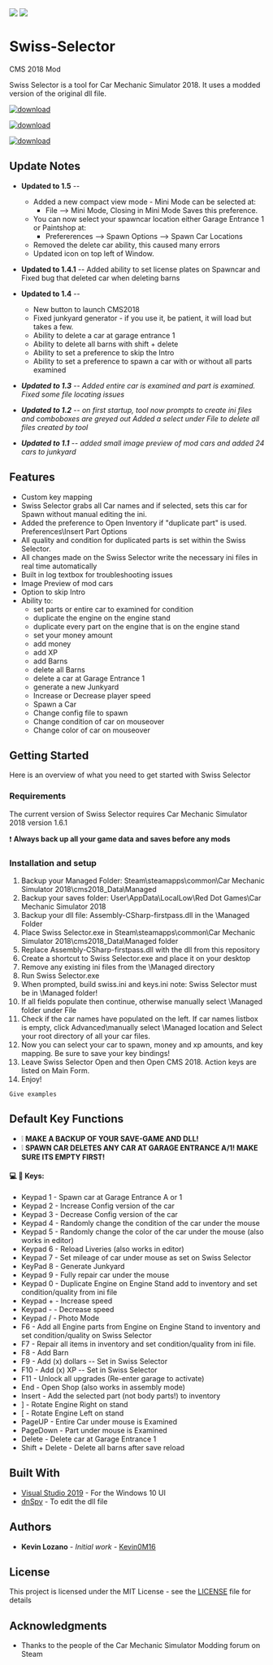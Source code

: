 <img src= "SwissSelector1.5_big.png"/>
<img src= "SwissSelector1.5_mini.png"/>
<link rel="shortcut icon" type="image/x-icon" href="/Swiss%20Selector/Swiss%20Selector/ss3.ico">

# Swiss-Selector
CMS 2018 Mod

Swiss Selector is a tool for Car Mechanic Simulator 2018. It uses a modded version of the original dll file.

<a href="../../releases/latest/download/Swiss-Selector.zip"><img src="https://img.shields.io/badge/dynamic/json.svg?label=download&url=https://api.github.com/repos/Kevin0M16/Swiss-Selector/releases/latest&query=$.assets[1].name&style=for-the-badge" alt="download"></img></a>

<a href="../../releases/latest/download/Assembly-CSharp-firstpass.dll"><img src="https://img.shields.io/badge/dynamic/json.svg?label=download&url=https://api.github.com/repos/Kevin0M16/Swiss-Selector/releases/latest&query=$.assets[0].name&style=plastic" alt="download"/></a>

<a href="../../releases/latest/download/Swiss.Selector.exe"><img src="https://img.shields.io/badge/dynamic/json.svg?label=download&url=https://api.github.com/repos/Kevin0M16/Swiss-Selector/releases/latest&query=$.assets[2].name&style=plastic" alt="download"/></a>

## Update Notes

* **Updated to 1.5** --
  * Added a new compact view mode - Mini Mode can be selected at:
    * File --> Mini Mode, Closing in Mini Mode Saves this preference.
  * You can now select your spawncar location either Garage Entrance 1 or Paintshop at:
    * Prefererences --> Spawn Options --> Spawn Car Locations
  * Removed the delete car ability, this caused many errors
  * Updated icon on top left of Window.

* **Updated to 1.4.1** -- Added ability to set license plates on Spawncar and Fixed bug that deleted car when deleting barns

* **Updated to 1.4** --
  * New button to launch CMS2018
  * Fixed junkyard generator - if you use it, be patient, it will load but takes a few.
  * Ability to delete a car at garage entrance 1
  * Ability to delete all barns with shift + delete
  * Ability to set a preference to skip the Intro
  * Ability to set a preference to spawn a car with or without all parts examined

* <i>**Updated to 1.3** -- Added entire car is examined and part is examined. Fixed some file locating issues</i>
* <i>**Updated to 1.2** -- on first startup, tool now prompts to create ini files and comboboxes are greyed out
Added a select under File to delete all files created by tool</i>
* <i>**Updated to 1.1** -- added small image preview of mod cars and added 24 cars to junkyard</i>

## Features
* Custom key mapping
* Swiss Selector grabs all Car names and if selected, sets this car for Spawn without manual editing the ini.
* Added the preference to Open Inventory if "duplicate part" is used. Preferences\Insert Part Options
* All quality and condition for duplicated parts is set within the Swiss Selector.
* All changes made on the Swiss Selector write the necessary ini files in real time automatically
* Built in log textbox for troubleshooting issues
* Image Preview of mod cars
* Option to skip Intro
* Ability to:
  * set parts or entire car to examined for condition
  * duplicate the engine on the engine stand
  * duplicate every part on the engine that is on the engine stand
  * set your money amount
  * add money
  * add XP
  * add Barns
  * delete all Barns
  * delete a car at Garage Entrance 1
  * generate a new Junkyard
  * Increase or Decrease player speed
  * Spawn a Car
  * Change config file to spawn
  * Change condition of car on mouseover
  * Change color of car on mouseover


## Getting Started
Here is an overview of what you need to get started with Swiss Selector

### Requirements

The current version of Swiss Selector requires Car Mechanic Simulator 2018 version 1.6.1

:exclamation: **Always back up all your game data and saves before any mods**

### Installation and setup
1. Backup your Managed Folder:  Steam\steamapps\common\Car Mechanic Simulator 2018\cms2018_Data\Managed<br />
2. Backup your saves folder: User\AppData\LocalLow\Red Dot Games\Car Mechanic Simulator 2018<br />
3. Backup your dll file: Assembly-CSharp-firstpass.dll in the \Managed Folder<br />
4. Place Swiss Selector.exe in Steam\steamapps\common\Car Mechanic Simulator 2018\cms2018_Data\Managed folder<br />
5. Replace Assembly-CSharp-firstpass.dll with the dll from this repository<br />
6.  Create a shortcut to Swiss Selector.exe and place it on your desktop<br />
7. Remove any existing ini files from the \Managed directory<br />
8. Run Swiss Selector.exe<br />
9. When prompted, build swiss.ini and keys.ini note: Swiss Selector must be in \Managed folder!<br />
10. If all fields populate then continue, otherwise manually select \Managed folder under File<br />
11. Check if the car names have populated on the left. If car names listbox is empty, click Advanced\manually select \Managed location and Select your root directory of all your car files.<br />
12. Now you can select your car to spawn, money and xp amounts, and key mapping. Be sure to save your key bindings!<br />
13. Leave Swiss Selector Open and then Open CMS 2018. Action keys are listed on Main Form.<br />
14. Enjoy!<br />


```
Give examples
```
## Default Key Functions

* :grey_exclamation: **MAKE A BACKUP OF YOUR SAVE-GAME AND DLL!**
* :grey_exclamation: **SPAWN CAR DELETES ANY CAR AT GARAGE ENTRANCE A/1! MAKE SURE ITS EMPTY FIRST!**

#### :computer: :key: Keys:
* Keypad 1 - Spawn car at Garage Entrance A or 1
* Keypad 2 - Increase Config version of the car
* Keypad 3 - Decrease Config version of the car
* Keypad 4 - Randomly change the condition of the car under the mouse
* Keypad 5 - Randomly change the color of the car under the mouse (also works in editor)
* Keypad 6 - Reload Liveries (also works in editor)
* Keypad 7 - Set mileage of car under mouse as set on Swiss Selector
* KeyPad 8 - Generate Junkyard
* Keypad 9 - Fully repair car under the mouse
* Keypad 0 - Duplicate Engine on Engine Stand add to inventory and set condition/quality from ini file
* Keypad + - Increase speed
* Keypad - - Decrease speed
* Keypad / - Photo Mode
* F6 - Add all Engine parts from Engine on Engine Stand to inventory and set condition/quality on Swiss Selector
* F7 - Repair all items in inventory and set condition/quality from ini file.
* F8 - Add Barn
* F9 - Add (x) dollars -- Set in Swiss Selector
* F10 - Add (x) XP -- Set in Swiss Selector
* F11 - Unlock all upgrades (Re-enter garage to activate)
* End - Open Shop (also works in assembly mode)
* Insert - Add the selected part (not body parts!) to inventory
* ] - Rotate Engine Right on stand
* [ - Rotate Engine Left on stand
* PageUP - Entire Car under mouse is Examined
* PageDown - Part under mouse is Examined
* Delete - Delete car at Garage Entrance 1
* Shift + Delete - Delete all barns after save reload

## Built With

* [Visual Studio 2019](https://visualstudio.microsoft.com/downloads/) - For the Windows 10 UI
* [dnSpy](https://github.com/0xd4d/dnSpy) - To edit the dll file

## Authors

* **Kevin Lozano** - *Initial work* - [Kevin0M16](https://github.com/Kevin0M16)

## License

This project is licensed under the MIT License - see the [LICENSE](/LICENSE) file for details

## Acknowledgments

* Thanks to the people of the Car Mechanic Simulator Modding forum on Steam

